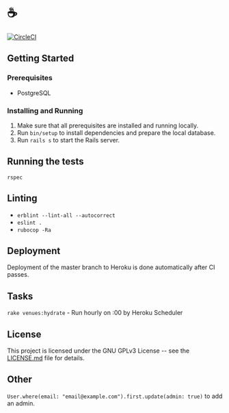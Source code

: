 # ☕️

[![CircleCI](https://circleci.com/gh/jamescmartinez/coffee.svg?style=svg)](https://circleci.com/gh/jamescmartinez/coffee)

## Getting Started

### Prerequisites

- PostgreSQL

### Installing and Running

1. Make sure that all prerequisites are installed and running locally.
1. Run `bin/setup` to install dependencies and prepare the local database.
1. Run `rails s` to start the Rails server.

## Running the tests

```
rspec
```

## Linting

- `erblint --lint-all --autocorrect`
- `eslint .`
- `rubocop -Ra`

## Deployment

Deployment of the master branch to Heroku is done automatically after CI passes.

## Tasks

`rake venues:hydrate` - Run hourly on :00 by Heroku Scheduler

## License

This project is licensed under the GNU GPLv3 License -- see the
[LICENSE.md](LICENSE.md) file for details.

## Other

`User.where(email: "email@example.com").first.update(admin: true)` to add an
admin.

